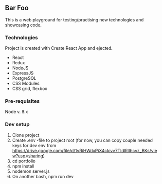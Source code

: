 ## Bar Foo

This is a web playground for testing/practising new technologies and showcasing code.


### Technologies
Project is created with Create React App and ejected.
- React
- Redux
- NodeJS
- ExpressJS
- PostgreSQL
- CSS Modules
- CSS grid, flexbox

### Pre-requisites
Node v. 8.x

### Dev setup
1. Clone project
2. Create .env -file to project root (for now, you can copy couple needed keys for dev env from https://drive.google.com/file/d/1vRiHWdxPiX4cIcvv7TldlRIIhcvz_BKs/view?usp=sharing)
2. cd portfolio
3. npm install
4. nodemon server.js
5. On another bash, npm run dev
